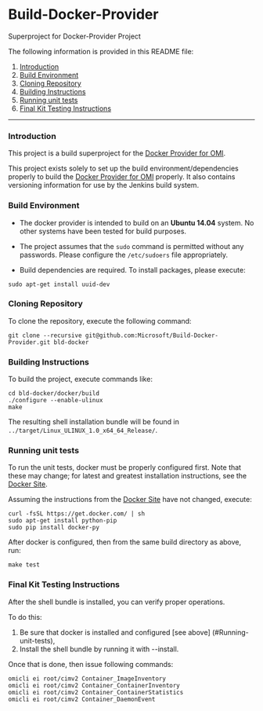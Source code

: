 # Build-Docker-Provider
Superproject for Docker-Provider Project

The following information is provided in this README file:

1. [Introduction](#introduction)
2. [Build Environment](#build-environment)
3. [Cloning Repository](#cloning-repository)
4. [Building Instructions](#building-instructions)
5. [Running unit tests](#running-unit-tests)
6. [Final Kit Testing Instructions](#final-kit-testing-instructions)

-----

### Introduction

This project is a build superproject for the [Docker Provider for OMI][].

This project exists solely to set up the build environment/dependencies
properly to build the [Docker Provider for OMI][] properly. It also contains
versioning information for use by the Jenkins build system.

[Docker Provider for OMI]: https://github.com/Microsoft/Docker-Provider


### Build Environment

- The docker provider is intended to build on an **Ubuntu 14.04**
system. No other systems have been tested for build purposes.

- The project assumes that the `sudo` command is permitted without any
passwords. Please configure the `/etc/sudoers` file appropriately.

- Build dependencies are required. To install packages, please execute:

```
sudo apt-get install uuid-dev
```

### Cloning Repository

To clone the repository, execute the following command:

```
git clone --recursive git@github.com:Microsoft/Build-Docker-Provider.git bld-docker
```

### Building Instructions

To build the project, execute commands like:

```
cd bld-docker/docker/build
./configure --enable-ulinux
make
```

The resulting shell installation bundle will be found in
`../target/Linux_ULINUX_1.0_x64_64_Release/`.

### Running unit tests

To run the unit tests, docker must be properly configured first. Note
that these may change; for latest and greatest installation
instructions, see the [Docker Site][].

Assuming the instructions from the [Docker Site][] have not changed, execute:

```
curl -fsSL https://get.docker.com/ | sh
sudo apt-get install python-pip
sudo pip install docker-py
```

After docker is configured, then from the same build directory as
above, run:

```
make test
```

### Final Kit Testing Instructions

After the shell bundle is installed, you can verify proper operations.

To do this:

1. Be sure that docker is installed and configured [see above]
(#Running-unit-tests),
2. Install the shell bundle by running it with --install.

Once that is done, then issue following commands:

```
omicli ei root/cimv2 Container_ImageInventory
omicli ei root/cimv2 Container_ContainerInventory
omicli ei root/cimv2 Container_ContainerStatistics
omicli ei root/cimv2 Container_DaemonEvent
```

[Docker Site]: https://docs.docker.com/linux/
